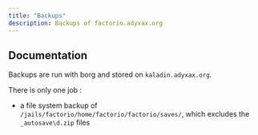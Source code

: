 ```yaml
---
title: "Backups"
description: Backups of factorio.adyxax.org
---
```


## Documentation

Backups are run with borg and stored on `kaladin.adyxax.org`.

There is only one job :
- a file system backup of `/jails/factorio/home/factorio/factorio/saves/`, which excludes the `_autosave\d.zip` files
